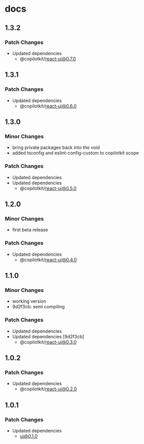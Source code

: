 # docs

## 1.3.2

### Patch Changes

- Updated dependencies
  - @copilotkit/react-ui@0.7.0

## 1.3.1

### Patch Changes

- Updated dependencies
  - @copilotkit/react-ui@0.6.0

## 1.3.0

### Minor Changes

- bring private packages back into the void
- added tsconfig and eslint-config-custom to copilotkit scope

### Patch Changes

- Updated dependencies
- Updated dependencies
  - @copilotkit/react-ui@0.5.0

## 1.2.0

### Minor Changes

- first beta release

### Patch Changes

- Updated dependencies
  - @copilotkit/react-ui@0.4.0

## 1.1.0

### Minor Changes

- working version
- 9d2f3cb: semi compiling

### Patch Changes

- Updated dependencies
- Updated dependencies [9d2f3cb]
  - @copilotkit/react-ui@0.3.0

## 1.0.2

### Patch Changes

- Updated dependencies
  - @copilotkit/react-ui@0.2.0

## 1.0.1

### Patch Changes

- Updated dependencies
  - ui@0.1.0
